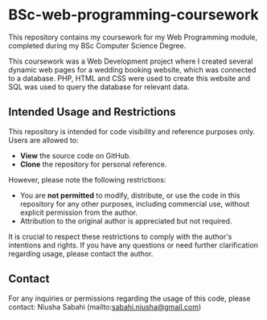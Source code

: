 # BSc-web-programming-coursework
This repository contains my coursework for my Web Programming module, completed during my BSc Computer Science Degree. 

This coursework was a Web Development project where I created several dynamic web pages for a wedding booking website, which was connected to a database. PHP, HTML and CSS were used to create this website and SQL was used to query the database for relevant data. 

## Intended Usage and Restrictions
This repository is intended for code visibility and reference purposes only. Users are allowed to:
- **View** the source code on GitHub.
- **Clone** the repository for personal reference.

However, please note the following restrictions:
- You are **not permitted** to modify, distribute, or use the code in this repository for any other purposes, including commercial use, without explicit permission from the author.
- Attribution to the original author is appreciated but not required.

It is crucial to respect these restrictions to comply with the author's intentions and rights. If you have any questions or need further clarification regarding usage, please contact the author.

## Contact
For any inquiries or permissions regarding the usage of this code, please contact:
Niusha Sabahi (mailto:sabahi.niusha@gmail.com)
